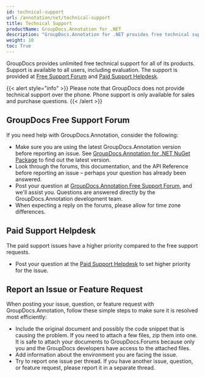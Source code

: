 ```yaml
---
id: technical-support
url: /annotation/net/technical-support
title: Technical Support
productName: GroupDocs.Annotation for .NET
description: "GroupDocs.Annotation for .NET provides free technical support available to all users. Please report your question, issue, or feature request using GroupDocs Free Support Forum."
weight: 10
toc: True
---
```


GroupDocs provides unlimited free technical support for all of its products. Support is available to all users, including evaluation. The support is provided at [Free Support Forum](https://forum.groupdocs.com/) and [Paid Support Helpdesk](https://helpdesk.groupdocs.com/).

{{< alert style="info" >}}
Please note that GroupDocs does not provide technical support over the phone. Phone support is only available for sales and purchase questions.
{{< /alert >}}

## GroupDocs Free Support Forum

If you need help with GroupDocs.Annotation, consider the following:

* Make sure you are using the latest GroupDocs.Annotation version before reporting an issue. See [GroupDocs.Annotation for .NET NuGet Package](https://www.nuget.org/packages/GroupDocs.Annotation/) to find out the latest version.
* Look through the forums, this documentation, and the API Reference before reporting an issue – perhaps your question has already been answered.
* Post your question at [GroupDocs.Annotation Free Support Forum](https://forum.groupdocs.com/c/annotation/10), and we'll assist you. Questions are answered directly by the GroupDocs.Annotation development team.
* When expecting a reply on the forums, please allow for time zone differences.

## Paid Support Helpdesk

The paid support issues have a higher priority compared to the free support requests.

* Post your question at the [Paid Support Helpdesk](https://helpdesk.groupdocs.com/) to set higher priority for the issue.

## Report an Issue or Feature Request

When posting your issue, question, or feature request with GroupDocs.Annotation, follow these simple steps to make sure it is resolved most efficiently:

* Include the original document and possibly the code snippet that is causing the problem. If you need to attach a few files, zip them into one. It is safe to attach your documents to GroupDocs.Forums because only you and the GroupDocs developers have access to the attached files.
* Add information about the environment you are facing the issue.
* Try to report one issue per thread. If you have another issue, question, or feature request, please report it in a separate thread.
